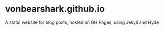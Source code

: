 vonbearshark.github.io
======================

A static website for blog posts, hosted on GH Pages, using Jekyll and Hyde
